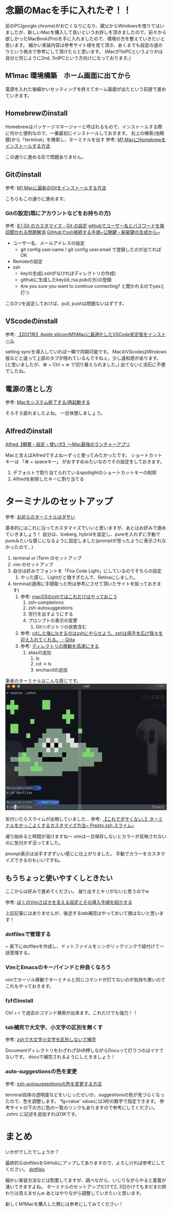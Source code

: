 # 念願のMacを手に入れたぞ！！
前のPC(google chrome)がお亡くなりになり、親父からWindowsを借りてはいましたが、新しいMacを購入して良いというお許しを頂きましたので、前々から欲しかったMacBook(Pro)を手に入れましたので、環境の方を整えていきたいと思います。
細かい実装内容は参考サイト様を見て頂き、あくまでも設定の道のりという視点で参考にして頂けたらと思います。
(Macが1stPCというよりかは自分と同じように2nd, 3rdPCという方向けになっております。)

## M1mac 環境構築　ホーム画面に出てから
電源を入れた後細かいセッティングを終えてホーム画面が出たという前提で進めていきます。

## Homebrewのinstall
Homebrewはパッケージマネージャーと呼ばれるもので、インストールする際に何かと便利なので、一番最初にインストールしておきます。
右上の検索(虫眼鏡)から「terminal」を検索し、ターミナルを出す
参考: [M1 MacにHomebrewをインストールする方法](https://nullnull.dev/blog/how-to-install-homebrew-on-m1-mac/)

この通りに進める形で問題ありません。

## Gitのinstall
参考: [M1 Macに最新のGitをインストールする方法](https://nullnull.dev/blog/how-to-install-latest-version-of-git-on-m1-mac/#%F0%9F%8F%A9%F0%9F%8C%99%F0%9F%9B%8F%F0%9F%92%91%F0%9F%92%A4)

こちらもこの通りに進めます。

### Gitの設定(既にアカウントなどをお持ちの方)
参考:
[8.1 Git のカスタマイズ - Git の設定](https://git-scm.com/book/ja/v2/Git-%E3%81%AE%E3%82%AB%E3%82%B9%E3%82%BF%E3%83%9E%E3%82%A4%E3%82%BA-Git-%E3%81%AE%E8%A8%AD%E5%AE%9A)
[githubでユーザー名とパスワードを毎回聞かれる問題解消](https://qiita.com/non0311/items/03e3e7a042f70f072286)
[GitHubでssh接続する手順~公開鍵・秘密鍵の生成から~](https://qiita.com/shizuma/items/2b2f873a0034839e47ce)

- ユーザー名、メールアドレスの設定
  - git config user.name / git config user.email で登録したのが出てればOK
- Remoteの設定
- ssh
  - keyの生成(.sshがなければディレクトリの作成)
  - githubに生成したkey(id_rsa.pubの方)の登録
  - Are you sure you want to continue connecting? と聞かれるのでyesと打つ

この3つを設定しておけば、pull, pushは問題ないはずです。

## VScodeのinstall
参考: [【2021年】Apple silicon(M1)Macに最適化したVSCode安定版をインストール](https://kunolog.com/m1_vscode/)

setting syncを導入していれば一瞬で同期可能です。
MacのVScodeはWindows版などと違って上部のタブが隠れているんですねぇ。少し違和感があります。
(と思いましたが、⌘ + Ctrl + w で切り替えられました。)
出てないと流石に不便でしたね。

## 電源の落とし方
参考: [Macをシステム終了する/再起動する](https://support.apple.com/ja-jp/guide/mac-help/mchlp2522/mac#:~:text=Mac%E3%81%A7%E3%80%81%E3%82%A2%E3%83%83%E3%83%97%E3%83%AB%E3%83%A1%E3%83%8B%E3%83%A5%E3%83%BC%20%EF%BC%9E,%E7%94%BB%E9%9D%A2%E3%81%8C%E9%BB%92%E3%81%8F%E3%81%AA%E3%82%8A%E3%81%BE%E3%81%99%E3%80%82)

そろそろ疲れましたよね。
一旦休憩しましょう。

## Alfredのinstall
[Alfred【概要・設定・使い方】〜Mac最強のランチャーアプリ](https://paso-jiyu.com/alfred/#st-toc-h-11)

Macと言えばAlfredですよね〜ずっと使ってみたかったです。
ショートカットキーは 「⌘ + spaceキー」 がおすすめみたいなのでその設定をしておきます。
1. デフォルトで割り当てられているspotlightのショートカットキーの削除
2. Alfredを削除したキーに割り当てる

# ターミナルのセットアップ
参考: [お前らのターミナルはダサい](https://qiita.com/kinchiki/items/57e9391128d07819c321)

基本的にはこれに沿ってカスタマイズでいいと思いますが、あとはお好みで進めていきましょう！
自分は、Iceberg, hybridを設定し、pureを入れずに手動でpureみたいな感じになるように設定しました(promptが思ったように表示されなかったので...)

1. terminal or iTerm のセットアップ
2. vim のセットアップ
3. 自分は好みでフォントを「Fira Code Light」にしているのでそちらの設定
   1. やった感じ、Lightだと暗すぎたんで、Retinaにしました。
4. terminal(適用に手間取った所は参考にさせて頂いたサイトを貼っておきます)
   1. 参考: [macOSのzshではこれだけはやっておこう](https://zenn.dev/sprout2000/articles/bd1fac2f3f83bc)
      1. zsh-completions
      2. zsh-autosuggestions
      3. 空行を出すようにする
      4. プロンプトの表示の変更
         1. Gitリポジトリの状態含む
   2. 参考: [cdした後にlsするのはzshにやらせよう。zshは両手を広げ我々を迎え入れてくれる。 - Qiita](https://qiita.com/2357gi/items/0ab1297357dedb90bbb1)
   3. 参考: [ディレクトリの移動を高速にする](https://note.com/youichiroz/n/ne7d214c5ebad#EyZFW)
      1. aliasの追加
         1. ls
         2. cd -> ls
         3. enchacdの追加


筆者のターミナルはこんな感じです。
![picture 1](../../images/terminal1.png)

気付いたらスライムが出現していました...
参考:  [【これでダサくない。】ターミナルをかっこよくするカスタマイズ方法~ Prezto,zsh,スライム~](https://satoriku.com/terminal-customize/)

凝り始めると時間が溶けますね〜
vimは一旦保存しないとカラーが反映されないのに気付かず沼ってました。

prompt表示は派手すぎずいい感じに仕上がりました。
手動でカラーをカスタマイズできるのもいいですね。

## もうちょっと使いやすくしときたい
ここからは好みで進めてください。
凝り出すとキリがないと思うのでw

参考: [ぼくのVimさばきを支える設定とその導入手順を紹介する](https://qiita.com/jiroshin/items/ee86ea426a51fa24b319#8-tig%E3%82%92%E4%BD%BF%E3%81%A3%E3%81%A6%E3%82%BF%E3%83%BC%E3%83%9F%E3%83%8A%E3%83%AB%E3%81%8B%E3%82%89git%E3%82%92%E9%AB%98%E9%80%9F%E3%81%A7%E6%93%8D%E4%BD%9C%E3%81%97%E3%82%88%E3%81%86-pencil)

上記記事にはありませんが、後述するtab補完はやっておいて損はないと思います！
### dotfilesで管理する
~ 直下にdotfilesを作成し、ドットファイルをシンボリックリンクで紐付けて一括管理する。

### VimとEmacsのキーバインドと仲良くなろう
vimでカーソル移動でターミナルと同じコマンドが打てないのが気持ち悪いのでこれもやっておきます。

### fzfのinstall
Ctrl + r で過去のコマンド検索が出来ます。これだけでも強力！！

### tab補完で大文字、小文字の区別を無くす
参考: [zshで大文字小文字を区別しないで補完](https://qiita.com/kenta4327/items/8faaa83f6a5bf595a4bc)

DocumentディレクトリをわざわざShift押しながらDocuって打うつのはイケてないです。
docuで補完されるようにしときましょう！

### auto-suggestionsの色を変更
参考: [zsh-autosuggestionsの色を変更する方法](https://www.web-dev-qa-db-ja.com/ja/linux/zshautosuggestions%E3%81%AE%89%B2%E3%82%92%E5%A4%89%E6%9B%B4%E3%81%99%E3%82%8B%E6%96%B9%E6%B3%95/835560421/)

terminal自体の透明度などをいじったせいか、suggestionsの色が見づらくなったので、色を調整します。
'fg=value' valueには3桁の数字で指定できます。
参考サイトの下の方に色の一覧のリンクもありますので参考にしてください。
.zshrc に記述を追加すればOKです。

# まとめ
いかがでしたでしょうか？

最終的なdotfilesをGitHubにアップしてありますので、よろしければ参考にしてください。
[dotfiles](https://github.com/Masaru-DaL/dotfiles)

細かい実装方法などは割愛してますが、調べながら、いじりながらやると愛着が湧いてきますよね。
ターミナルのセットアップだけで2, 3日かけてもまだまだ終わりは見えませんw
あとはやりながら調整していきたいと思います。

新しくM1Macを購入した際には参考にしてみてください！
